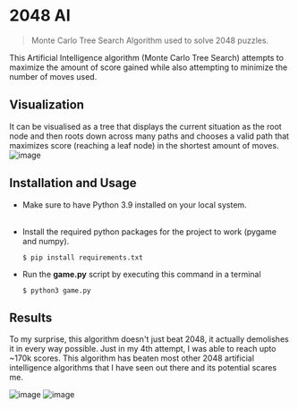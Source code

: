 # 2048 AI
> Monte Carlo Tree Search Algorithm used to solve 2048 puzzles.

This Artificial Intelligence algorithm (Monte Carlo Tree Search) attempts to maximize the amount of score gained while also attempting to minimize the number of moves used.

## Visualization
It can be visualised as a tree that displays the current situation as the root node and then roots down across many paths and chooses a valid path that maximizes score (reaching a leaf node) in the shortest amount of moves.<br>
![image](https://user-images.githubusercontent.com/47650058/231334933-192f364e-1c94-4ae9-b0ab-e27d27fdb32b.png)

## Installation and Usage
- Make sure to have Python 3.9 installed on your local system. <br><br>
- Install the required python packages for the project to work (pygame and numpy).<br>
  ```console
  $ pip install requirements.txt
  ```

- Run the <b>game.py</b> script by executing this command in a terminal
  ```console
  $ python3 game.py
  ```

## Results
To my surprise, this algorithm doesn't just beat 2048, it actually demolishes it in every way possible. Just in my 4th attempt, I was able to reach upto ~170k scores. This algorithm has beaten most other 2048 artificial intelligence algorithms that I have seen out there and its potential scares me.

![image](https://user-images.githubusercontent.com/47650058/231336466-a03245e0-f285-4989-84e5-e1a45e95ac96.png)
![image](https://user-images.githubusercontent.com/47650058/231336334-9ca96167-f1be-4e68-ba7e-8d7dc64545ad.png)

